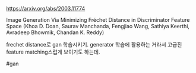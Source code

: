 https://arxiv.org/abs/2003.11774

Image Generation Via Minimizing Fréchet Distance in Discriminator Feature Space (Khoa D. Doan, Saurav Manchanda, Fengjiao Wang, Sathiya Keerthi, Avradeep Bhowmik, Chandan K. Reddy)

frechet distance로 gan 학습시키기. generator 학습에 활용하는 거라서 고급진 feature matching스럽게 보이기도 하는데.

#gan